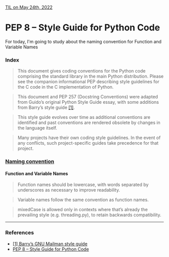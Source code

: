 [TIL on May 24th, 2022](../../TIL/2022/05-24-2022.md)
# **PEP 8 – Style Guide for Python Code**
For today, I'm going to study about the naming convention for Function and Variable Names

### Index
> This document gives coding conventions for the Python code comprising the standard library in the main Python distribution. Please see the companion informational PEP describing style guidelines for the C code in the C implementation of Python.

> This document and PEP 257 (Docstring Conventions) were adapted from Guido’s original Python Style Guide essay, with some additions from Barry’s style guide [[1]](#references).

> This style guide evolves over time as additional conventions are identified and past conventions are rendered obsolete by changes in the language itself.

> Many projects have their own coding style guidelines. In the event of any conflicts, such project-specific guides take precedence for that project.

### [Naming convention](https://peps.python.org/pep-0008/#naming-conventions)
#### Function and Variable Names
> Function names should be lowercase, with words separated by underscores as necessary to improve readability.

> Variable names follow the same convention as function names.

> mixedCase is allowed only in contexts where that’s already the prevailing style (e.g. threading.py), to retain backwards compatibility.
___

### References
- [[1] Barry’s GNU Mailman style guide](http://barry.warsaw.us/software/STYLEGUIDE.txt)
- [PEP 8 – Style Guide for Python Code](https://peps.python.org/pep-0008/)